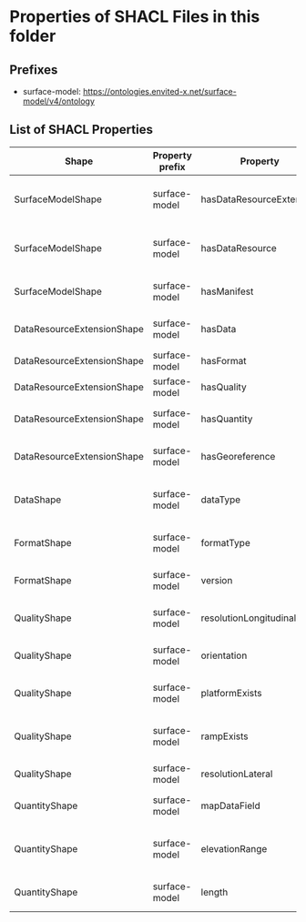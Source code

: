 # Properties of SHACL Files in this folder

## Prefixes

- surface-model: <https://ontologies.envited-x.net/surface-model/v4/ontology>

## List of SHACL Properties

| Shape | Property prefix | Property | MinCount | MaxCount | Description | Datatype/NodeKind | Filename |
| --- | --- | --- | --- | --- | --- | --- | --- |
| SurfaceModelShape | surface-model | hasDataResourceExtension | 1 | 1 | DataResourceExtension containing additional metadata about the surface model. |  | surface-model_shacl.ttl |
| SurfaceModelShape | surface-model | hasDataResource | 1 | 1 | Links to an envited-x:DataResource that describes the raw data asset. |  | surface-model_shacl.ttl |
| SurfaceModelShape | surface-model | hasManifest | 1 | 1 | Manifest file describing the surface model metadata. |  | surface-model_shacl.ttl |
| DataResourceExtensionShape | surface-model | hasData | 1 | 1 | Attributes describing the data type of the surface model. |  | surface-model_shacl.ttl |
| DataResourceExtensionShape | surface-model | hasFormat | 1 | 1 | File format details of the surface model. |  | surface-model_shacl.ttl |
| DataResourceExtensionShape | surface-model | hasQuality | 1 | 1 | Quality metrics of the surface model. |  | surface-model_shacl.ttl |
| DataResourceExtensionShape | surface-model | hasQuantity | 1 | 1 | Quantitative metrics describing the surface model. |  | surface-model_shacl.ttl |
| DataResourceExtensionShape | surface-model | hasGeoreference | 1 | 1 | Georeferencing information for the surface model. |  | surface-model_shacl.ttl |
| DataShape | surface-model | dataType |  | 1 | Specifies the data type (e.g., height, friction) used in the surface-model asset. | <http://www.w3.org/2001/XMLSchema#string> | surface-model_shacl.ttl |
| FormatShape | surface-model | formatType |  | 1 | Defines the format type of the surface model asset. |  | surface-model_shacl.ttl |
| FormatShape | surface-model | version |  | 1 | Defines the version of the surface model's format. | <http://www.w3.org/2001/XMLSchema#string> | surface-model_shacl.ttl |
| QualityShape | surface-model | resolutionLongitudinal |  | 1 | Specifies the longitudinal resolution (s) in meters. | <http://www.w3.org/2001/XMLSchema#float> | surface-model_shacl.ttl |
| QualityShape | surface-model | orientation |  | 1 | Specifies the alignment at the starting position in radians. | <http://www.w3.org/2001/XMLSchema#float> | surface-model_shacl.ttl |
| QualityShape | surface-model | platformExists |  | 1 | Indicates whether a horizontal start platform exists. | <http://www.w3.org/2001/XMLSchema#boolean> | surface-model_shacl.ttl |
| QualityShape | surface-model | rampExists |  | 1 | Indicates whether there is a smooth ramp from the platform to the road. | <http://www.w3.org/2001/XMLSchema#boolean> | surface-model_shacl.ttl |
| QualityShape | surface-model | resolutionLateral |  | 1 | Specifies the lateral resolution (t) in meters. | <http://www.w3.org/2001/XMLSchema#float> | surface-model_shacl.ttl |
| QuantityShape | surface-model | mapDataField |  | 1 | Indicates whether the projection system is included in the dataset. | <http://www.w3.org/2001/XMLSchema#boolean> | surface-model_shacl.ttl |
| QuantityShape | surface-model | elevationRange |  | 1 | Indicates the difference between the maximum and minimum elevation values in meters. | <http://www.w3.org/2001/XMLSchema#float> | surface-model_shacl.ttl |
| QuantityShape | surface-model | length |  | 1 | Defines the total length of all elements in kilometers. | <http://www.w3.org/2001/XMLSchema#float> | surface-model_shacl.ttl |
